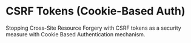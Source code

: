 # CSRF Tokens (Cookie-Based Auth)

Stopping Cross-Site Resource Forgery with CSRF tokens as a security measure
with Cookie Based Authentication mechanism. 
